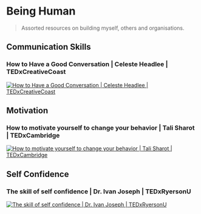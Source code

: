 # Being Human

> Assorted resources on building myself, others and organisations.

## Communication Skills

### How to Have a Good Conversation | Celeste Headlee | TEDxCreativeCoast

[![How to Have a Good Conversation | Celeste Headlee | TEDxCreativeCoast](http://img.youtube.com/vi/H6n3iNh4XLI/0.jpg)](http://www.youtube.com/watch?v=H6n3iNh4XLI "How to Have a Good Conversation | Celeste Headlee | TEDxCreativeCoast")

## Motivation

### How to motivate yourself to change your behavior | Tali Sharot | TEDxCambridge

[![How to motivate yourself to change your behavior | Tali Sharot | TEDxCambridge](http://img.youtube.com/vi/xp0O2vi8DX4/0.jpg)](http://www.youtube.com/watch?v=xp0O2vi8DX4 "How to motivate yourself to change your behavior | Tali Sharot | TEDxCambridge")

## Self Confidence

### The skill of self confidence | Dr. Ivan Joseph | TEDxRyersonU

[![The skill of self confidence | Dr. Ivan Joseph | TEDxRyersonU](http://img.youtube.com/vi/w-HYZv6HzAs/0.jpg)](http://www.youtube.com/watch?v=w-HYZv6HzAs "The skill of self confidence | Dr. Ivan Joseph | TEDxRyersonU")
